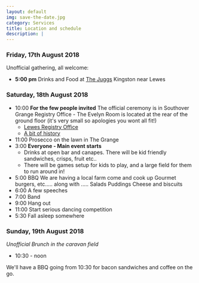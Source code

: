 ```yaml
---
layout: default
img: save-the-date.jpg 
category: Services
title: Location and schedule
description: |
---
```


### Friday, 17th August 2018
Unofficial gathering, all welcome:
- **5:00 pm** Drinks and Food at [The Juggs](https://www.thejuggs.co.uk/) Kingston near Lewes

### Saturday, 18th August 2018

- 10:00 **For the few people invited** The official ceremony is in Southover Grange Registry Office - The Evelyn Room is located at the rear of the ground floor (it's very small so apologies you wont all fit!)
    - [Lewes Registry Office](https://www.eastsussex.gov.uk/community/registration/offices/lewes/)
    - [A bit of history](/registry.pdf)
- 11:00 Prosecco on the lawn in The Grange 
- 3:00 **Everyone - Main event starts**
  - Drinks at open bar and canapes. There will be kid friendly sandwiches, crisps, fruit etc..
  - There will be games setup for kids to play, and a large field for them to run around in!
- 5:00 BBQ 
    We are having a local farm come and cook up Gourmet burgers, etc..... along with .....
    Salads
    Puddings
    Cheese and biscuits
- 6:00 A few speeches
- 7:00 Band
- 9:00 Hang out 
- 11:00 Start serious dancing competition
- 5:30 Fall asleep somewhere 

### Sunday, 19th August 2018
*Unofficial Brunch in the caravan field*
- 10:30 - noon

We'll have a BBQ going from 10:30 for bacon sandwiches and coffee on the go.
